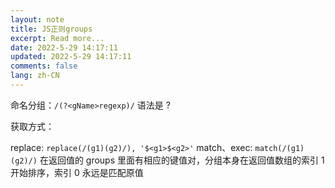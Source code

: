 ```yaml
---
layout: note
title: JS正则groups
excerpt: Read more...
date: 2022-5-29 14:17:11
updated: 2022-5-29 14:17:11
comments: false
lang: zh-CN
---
```


命名分组：`/(?<gName>regexp)/` 语法是 ?<gName>

获取方式：

replace: `replace(/(g1)(g2)/), '$<g1>$<g2>'`
match、exec: `match(/(g1)(g2)/)` 在返回值的 groups 里面有相应的键值对，分组本身在返回值数组的索引 1 开始排序，索引 0 永远是匹配原值
  